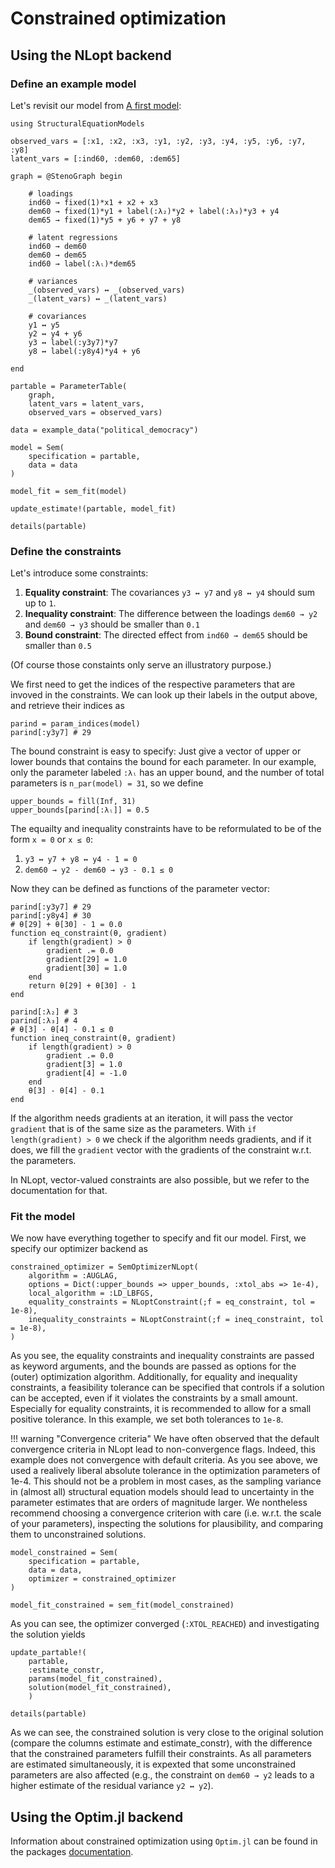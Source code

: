 # Constrained optimization

## Using the NLopt backend

### Define an example model

Let's revisit our model from [A first model](@ref):

```@example constraints
using StructuralEquationModels

observed_vars = [:x1, :x2, :x3, :y1, :y2, :y3, :y4, :y5, :y6, :y7, :y8]
latent_vars = [:ind60, :dem60, :dem65]

graph = @StenoGraph begin

    # loadings
    ind60 → fixed(1)*x1 + x2 + x3
    dem60 → fixed(1)*y1 + label(:λ₂)*y2 + label(:λ₃)*y3 + y4
    dem65 → fixed(1)*y5 + y6 + y7 + y8

    # latent regressions
    ind60 → dem60
    dem60 → dem65
    ind60 → label(:λₗ)*dem65

    # variances
    _(observed_vars) ↔ _(observed_vars)
    _(latent_vars) ↔ _(latent_vars)

    # covariances
    y1 ↔ y5
    y2 ↔ y4 + y6
    y3 ↔ label(:y3y7)*y7
    y8 ↔ label(:y8y4)*y4 + y6

end

partable = ParameterTable(
    graph,
    latent_vars = latent_vars, 
    observed_vars = observed_vars)

data = example_data("political_democracy")

model = Sem(
    specification = partable,
    data = data
)

model_fit = sem_fit(model)

update_estimate!(partable, model_fit)

details(partable)
```

### Define the constraints

Let's introduce some constraints:
1. **Equality constraint**: The covariances `y3 ↔ y7` and `y8 ↔ y4` should sum up to `1`.
2. **Inequality constraint**: The difference between the loadings `dem60 → y2` and `dem60 → y3` should be smaller than `0.1`
3. **Bound constraint**: The directed effect from  `ind60 → dem65` should be smaller than `0.5`

(Of course those constaints only serve an illustratory purpose.)

We first need to get the indices of the respective parameters that are invoved in the constraints. 
We can look up their labels in the output above, and retrieve their indices as

```@example constraints
parind = param_indices(model)
parind[:y3y7] # 29
```

The bound constraint is easy to specify: Just give a vector of upper or lower bounds that contains the bound for each parameter. In our example, only the parameter labeled `:λₗ` has an upper bound, and the number of total parameters is `n_par(model) = 31`, so we define

```@example constraints
upper_bounds = fill(Inf, 31)
upper_bounds[parind[:λₗ]] = 0.5
```

The equailty and inequality constraints have to be reformulated to be of the form `x = 0` or `x ≤ 0`:
1. `y3 ↔ y7 + y8 ↔ y4 - 1 = 0`
2. `dem60 → y2 - dem60 → y3 - 0.1 ≤ 0`

Now they can be defined as functions of the parameter vector:

```@example constraints
parind[:y3y7] # 29
parind[:y8y4] # 30
# θ[29] + θ[30] - 1 = 0.0
function eq_constraint(θ, gradient)
    if length(gradient) > 0
        gradient .= 0.0
        gradient[29] = 1.0
        gradient[30] = 1.0
    end
    return θ[29] + θ[30] - 1
end

parind[:λ₂] # 3
parind[:λ₃] # 4
# θ[3] - θ[4] - 0.1 ≤ 0
function ineq_constraint(θ, gradient)
    if length(gradient) > 0
        gradient .= 0.0
        gradient[3] = 1.0
        gradient[4] = -1.0
    end
    θ[3] - θ[4] - 0.1
end
```

If the algorithm needs gradients at an iteration, it will pass the vector `gradient` that is of the same size as the parameters.
With `if length(gradient) > 0` we check if the algorithm needs gradients, and if it does, we fill the `gradient` vector with the gradients 
of the constraint w.r.t. the parameters.

In NLopt, vector-valued constraints are also possible, but we refer to the documentation for that.

### Fit the model

We now have everything together to specify and fit our model. First, we specify our optimizer backend as

```@example constraints
constrained_optimizer = SemOptimizerNLopt(
    algorithm = :AUGLAG,
    options = Dict(:upper_bounds => upper_bounds, :xtol_abs => 1e-4),
    local_algorithm = :LD_LBFGS,
    equality_constraints = NLoptConstraint(;f = eq_constraint, tol = 1e-8),
    inequality_constraints = NLoptConstraint(;f = ineq_constraint, tol = 1e-8),
)
```

As you see, the equality constraints and inequality constraints are passed as keyword arguments, and the bounds are passed as options for the (outer) optimization algorithm.
Additionally, for equality and inequality constraints, a feasibility tolerance can be specified that controls if a solution can be accepted, even if it violates the constraints by a small amount. 
Especially for equality constraints, it is recommended to allow for a small positive tolerance.
In this example, we set both tolerances to `1e-8`.

!!! warning "Convergence criteria"
    We have often observed that the default convergence criteria in NLopt lead to non-convergence flags.
    Indeed, this example does not convergence with default criteria.
    As you see above, we used a realively liberal absolute tolerance in the optimization parameters of 1e-4.
    This should not be a problem in most cases, as the sampling variance in (almost all) structural equation models 
    should lead to uncertainty in the parameter estimates that are orders of magnitude larger.
    We nontheless recommend choosing a convergence criterion with care (i.e. w.r.t. the scale of your parameters),
    inspecting the solutions for plausibility, and comparing them to unconstrained solutions.

```@example constraints
model_constrained = Sem(
    specification = partable,
    data = data,
    optimizer = constrained_optimizer
)

model_fit_constrained = sem_fit(model_constrained)
```

As you can see, the optimizer converged (`:XTOL_REACHED`) and investigating the solution yields

```@example constraints
update_partable!(
    partable,
    :estimate_constr,
    params(model_fit_constrained), 
    solution(model_fit_constrained), 
    )

details(partable)
```

As we can see, the constrained solution is very close to the original solution (compare the columns estimate and estimate_constr), with the difference that the constrained parameters fulfill their constraints. 
As all parameters are estimated simultaneously, it is expexted that some unconstrained parameters are also affected (e.g., the constraint on `dem60 → y2` leads to a higher estimate of the residual variance `y2 ↔ y2`).

## Using the Optim.jl backend

Information about constrained optimization using `Optim.jl` can be found in the packages [documentation](https://julianlsolvers.github.io/Optim.jl/stable/#examples/generated/ipnewton_basics/).
